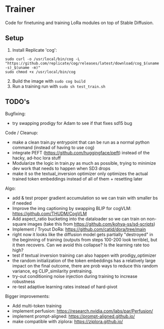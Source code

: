 # Trainer

Code for finetuning and training LoRa modules on top of Stable Diffusion.

## Setup

1. Install Replicate 'cog':

```
sudo curl -o /usr/local/bin/cog -L "https://github.com/replicate/cog/releases/latest/download/cog_$(uname -s)_$(uname -m)"
sudo chmod +x /usr/local/bin/cog
```

2. Build the image with `sudo cog build`
3. Run a training run with `sudo sh test_train.sh`



## TODO's

Bugfixing:
- try swapping prodigy for Adam to see if that fixes sd15 bug

Code / Cleanup:
- make a clean train.py entrypoint that can be run as a normal python command (instead of having to use cog)
- integrate PEFT (https://github.com/huggingface/peft) instead of the hacky, ad-hoc lora stuff
- Modularize the logic in train.py as much as possible, trying to minimize dev work that needs to happen when SD3 drops
- make it so the textual_inversion optimizer only optimizes the actual trained token embeddings instead of all of them + resetting later

Algo:
- add & test proper gradient accumulation so we can train with smaller bs if needed
- Improve the img captioning by swapping BLIP for cogVLM: https://github.com/THUDM/CogVLM
- Add aspect_ratio bucketing into the dataloader so we can train on non-square images (take this from https://github.com/kohya-ss/sd-scripts)
- Implement / Tryout DoRa: https://github.com/catid/dora/tree/main
- right now it looks like the diffusion model gets partially "destroyed" in the beginning of training (outputs from steps 100-200 look terrible), 
but it then recovers. Can we avoid this collapse? Is the learning rate too high?
- test if textual inversion training can also happen with prodigy_optimizer
- the random initialization of the token embeddings has a relatively large impact on the final outcome, there are prob ways to reduce
this random variance, eg CLIP_similarity pretraining.
- try-out conditioning noise injection during training to increase robustness
- re-test adaptive learning rates instead of hard-pivot

Bigger improvements:
- Add multi-token training
- implement perfusion: https://research.nvidia.com/labs/par/Perfusion/
- implement prompt-aligned: https://prompt-aligned.github.io/
- make compatible with ziplora: https://ziplora.github.io/

